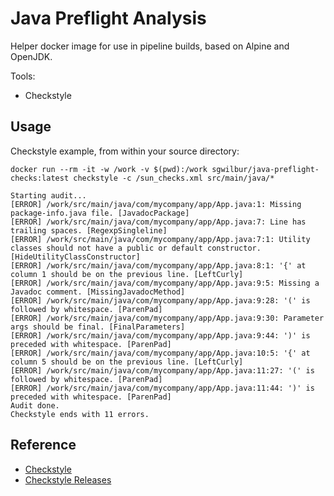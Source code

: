 # Java Preflight Analysis

Helper docker image for use in pipeline builds, based on Alpine and OpenJDK.

Tools:
 * Checkstyle

## Usage

Checkstyle example, from within your source directory:

    docker run --rm -it -w /work -v $(pwd):/work sgwilbur/java-preflight-checks:latest checkstyle -c /sun_checks.xml src/main/java/*

    Starting audit...
    [ERROR] /work/src/main/java/com/mycompany/app/App.java:1: Missing package-info.java file. [JavadocPackage]
    [ERROR] /work/src/main/java/com/mycompany/app/App.java:7: Line has trailing spaces. [RegexpSingleline]
    [ERROR] /work/src/main/java/com/mycompany/app/App.java:7:1: Utility classes should not have a public or default constructor. [HideUtilityClassConstructor]
    [ERROR] /work/src/main/java/com/mycompany/app/App.java:8:1: '{' at column 1 should be on the previous line. [LeftCurly]
    [ERROR] /work/src/main/java/com/mycompany/app/App.java:9:5: Missing a Javadoc comment. [MissingJavadocMethod]
    [ERROR] /work/src/main/java/com/mycompany/app/App.java:9:28: '(' is followed by whitespace. [ParenPad]
    [ERROR] /work/src/main/java/com/mycompany/app/App.java:9:30: Parameter args should be final. [FinalParameters]
    [ERROR] /work/src/main/java/com/mycompany/app/App.java:9:44: ')' is preceded with whitespace. [ParenPad]
    [ERROR] /work/src/main/java/com/mycompany/app/App.java:10:5: '{' at column 5 should be on the previous line. [LeftCurly]
    [ERROR] /work/src/main/java/com/mycompany/app/App.java:11:27: '(' is followed by whitespace. [ParenPad]
    [ERROR] /work/src/main/java/com/mycompany/app/App.java:11:44: ')' is preceded with whitespace. [ParenPad]
    Audit done.
    Checkstyle ends with 11 errors.




## Reference

 * [Checkstyle](http://checkstyle.sourceforge.net/)
 * [Checkstyle Releases](https://github.com/checkstyle/checkstyle/releases/)
